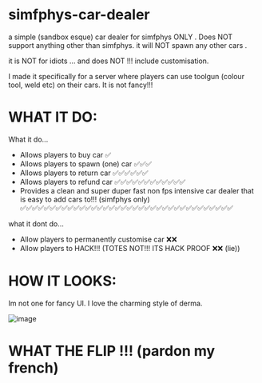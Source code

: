 # simfphys-car-dealer
a simple (sandbox esque) car dealer for simfphys ONLY . Does NOT support anything other than simfphys. it will NOT spawn any other cars . 

it is NOT for idiots ... and does NOT !!! include customisation.

I made it specifically for a server where players can use toolgun (colour tool, weld etc) on their cars. It is not fancy!!!

# WHAT IT DO:
What it do... 
- Allows players to buy car ✅
- Allows players to spawn (one) car ✅✅✅
- Allows players to return car ✅✅✅✅✅✅
- Allows players to refund car ✅✅✅✅✅✅✅✅✅✅✅✅
- Provides a clean and super duper fast non fps intensive car dealer that is easy to add cars to!!! (simfphys only) ✅✅✅✅✅✅✅✅✅✅✅✅✅✅✅✅✅✅✅✅✅✅✅✅✅✅✅✅✅✅✅✅✅✅✅✅

what it dont do...
- Allow players to permanently customise car ❌❌
- Allow players to HACK!!! (TOTES NOT!!! ITS HACK PROOF ❌❌ (lie))
 
  
# HOW IT LOOKS:
Im not one for fancy UI. I love the charming style of derma.

![image](https://github.com/ragaire/simfphys-car-dealer/assets/99757203/4468dc35-3a17-4eeb-9aec-611396b3488d)


# WHAT THE FLIP !!! (pardon my french)

